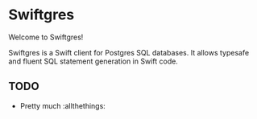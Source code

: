 # Swiftgres

Welcome to Swiftgres!
 
Swiftgres is a Swift client for Postgres SQL databases. It allows typesafe and fluent SQL statement generation in Swift code.

## TODO

- Pretty much :allthethings:

